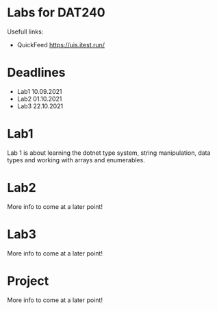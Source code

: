 # Labs for DAT240

Usefull links:
* QuickFeed https://uis.itest.run/
  
# Deadlines
* Lab1 10.09.2021
* Lab2 01.10.2021
* Lab3 22.10.2021

# Lab1

Lab 1 is about learning the dotnet type system, string manipulation, data types and working with arrays and enumerables.

# Lab2

More info to come at a later point!

# Lab3

More info to come at a later point!

# Project

More info to come at a later point!
